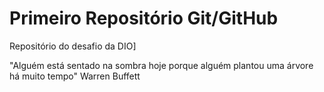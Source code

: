 # Primeiro Repositório Git/GitHub
Repositório do desafio da DIO]

"Alguém está sentado na sombra hoje porque alguém plantou uma árvore há muito tempo" Warren Buffett
